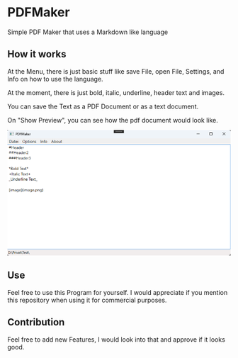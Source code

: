 # PDFMaker
Simple PDF Maker that uses a Markdown like language

## How it works

At the Menu, there is just basic stuff like save File, open File, Settings, and Info on how to use the language.

At the moment, there is just bold, italic, underline, header text and images.

You can save the Text as a PDF Document or as a text document.

On "Show Preview", you can see how the pdf document would look like.

![image](image.png)

## Use

Feel free to use this Program for yourself. I would appreciate if you mention this repository when using it for commercial purposes.

## Contribution

Feel free to add new Features, I would look into that and approve if it looks good.